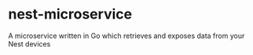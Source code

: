 # nest-microservice
A microservice written in Go which retrieves and exposes data from your Nest devices 
